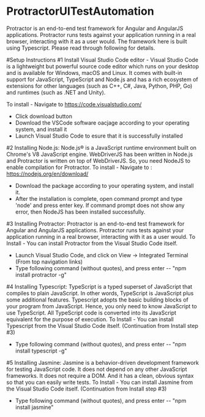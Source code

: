 # ProtractorUITestAutomation
Protractor is an end-to-end test framework for Angular and AngularJS applications. Protractor runs tests against your application running in a real browser, interacting with it as a user would.  The framework here is built using Typescript.  Please read through following for details. 

#Setup Instructions
#1 Install Visual Studio Code editor - Visual Studio Code is a lightweight but powerful source code editor which runs on your desktop and is available for Windows, macOS and Linux. It comes with built-in support for JavaScript, TypeScript and Node.js and has a rich ecosystem of extensions for other languages (such as C++, C#, Java, Python, PHP, Go) and runtimes (such as .NET and Unity). 

To install - Navigate to https://code.visualstudio.com/
- Click download button
- Download the VSCode software oacjage according to your operating system, and install it
- Launch Visual Studio Code to esure that it is successfully installed

#2 Installing Node.js: Node.js® is a JavaScript runtime environment built on Chrome's V8 JavaScript engine.  WebDriverJS has been written in Node.js and Protractor is written on top of WebDriverJS. So, you need NodeJS to enable compilation for Protractor.
To install - Navigate to : https://nodejs.org/en/download/
- Download the package according to your operating system, and install it.
- After the installation is complete, open command prompt and type 'node' and press enter key.  If command prompt does not show any error, then NodeJS has been installed successfully.

#3 Installing Protractor: Protractor is an end-to-end test framework for Angular and AngularJS applications. Protractor runs tests against your application running in a real browser, interacting with it as a user would.
To Install - You can install Protractor from the Visual Studio Code itself.
- Launch Visual Studio Code, and click on View -> Integrated Terminal (From top navigation links)
- Type following command (without quotes), and press enter
-- "npm install protractor -g"

#4 Installing Typescript: TypeScript is a typed superset of JavaScript that compiles to plain JavaScript. In other words, TypeScript is JavaScript plus some additional features.  Typescript adopts the basic building blocks of your program from JavaScript. Hence, you only need to know JavaScript to use TypeScript. All TypeScript code is converted into its JavaScript equivalent for the purpose of execution.
To Install - You can install Typescript from the Visual Studio Code itself. (Continuation from Install step #3)
- Type following command (without quotes), and press enter
-- "npm install typescript -g"

#5 Installing Jasmine: Jasmine is a behavior-driven development framework for testing JavaScript code. It does not depend on any other JavaScript frameworks. It does not require a DOM. And it has a clean, obvious syntax so that you can easily write tests.
To Install - You can install Jasmine from the Visual Studio Code itself. (Continuation from Install step #3)
- Type following command (without quotes), and press enter
-- "npm install jasmine"

